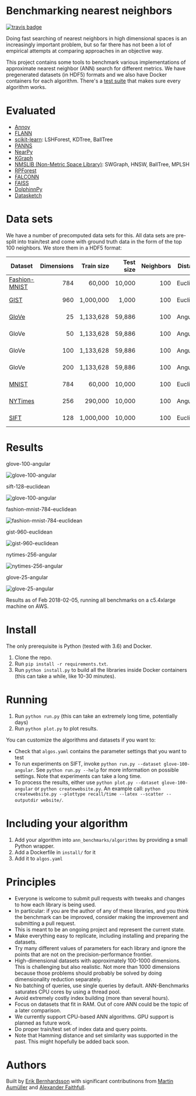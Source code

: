 Benchmarking nearest neighbors
==============================

[![travis badge](https://img.shields.io/travis/erikbern/ann-benchmarks/master.svg?style=flat)](https://travis-ci.org/erikbern/ann-benchmarks)

Doing fast searching of nearest neighbors in high dimensional spaces is an increasingly important problem, but so far there has not been a lot of empirical attempts at comparing approaches in an objective way.

This project contains some tools to benchmark various implementations of approximate nearest neighbor (ANN) search for different metrics. We have pregenerated datasets (in HDF5) formats and we also have Docker containers for each algorithm. There's a [test suite](https://travis-ci.org/erikbern/ann-benchmarks) that makes sure every algorithm works.

Evaluated
=========

* [Annoy](https://github.com/spotify/annoy)
* [FLANN](http://www.cs.ubc.ca/research/flann/)
* [scikit-learn](http://scikit-learn.org/stable/modules/neighbors.html): LSHForest, KDTree, BallTree
* [PANNS](https://github.com/ryanrhymes/panns)
* [NearPy](http://nearpy.io)
* [KGraph](https://github.com/aaalgo/kgraph)
* [NMSLIB (Non-Metric Space Library)](https://github.com/searchivarius/nmslib): SWGraph, HNSW, BallTree, MPLSH
* [RPForest](https://github.com/lyst/rpforest)
* [FALCONN](http://falconn-lib.org/)
* [FAISS](https://github.com/facebookresearch/faiss.git)
* [DolphinnPy](https://github.com/ipsarros/DolphinnPy)
* [Datasketch](https://github.com/ekzhu/datasketch)

Data sets
=========

We have a number of precomputed data sets for this. All data sets are pre-split into train/test and come with ground truth data in the form of the top 100 neighbors. We store them in a HDF5 format:

| Dataset                                                           | Dimensions | Train size | Test size | Neighbors | Distance  | Download                                                                     |
| ----------------------------------------------------------------- | ---------: | ---------: | --------: | --------: | --------- | ---------------------------------------------------------------------------- |
| [Fashion-MNIST](https://github.com/zalandoresearch/fashion-mnist) |        784 |     60,000 |    10,000 |       100 | Euclidean | [HDF5](http://vectors.erikbern.com/fashion-mnist-784-euclidean.hdf5) (217MB) |
| [GIST](http://corpus-texmex.irisa.fr/)                            |        960 |  1,000,000 |     1,000 |       100 | Euclidean | [HDF5](http://vectors.erikbern.com/gist-960-euclidean.hdf5) (121MB)          |
| [GloVe](http://nlp.stanford.edu/projects/glove/)                  |         25 |  1,133,628 |    59,886 |       100 | Angular   | [HDF5](http://vectors.erikbern.com/glove-25-angular.hdf5) (121MB)            |
| GloVe                                                             |         50 |  1,133,628 |    59,886 |       100 | Angular   | [HDF5](http://vectors.erikbern.com/glove-50-angular.hdf5) (235MB)            |
| GloVe                                                             |        100 |  1,133,628 |    59,886 |       100 | Angular   | [HDF5](http://vectors.erikbern.com/glove-100-angular.hdf5) (463MB)           |
| GloVe                                                             |        200 |  1,133,628 |    59,886 |       100 | Angular   | [HDF5](http://vectors.erikbern.com/glove-200-angular.hdf5) (918MB)           |
| [MNIST](http://yann.lecun.com/exdb/mnist/)                        |        784 |     60,000 |    10,000 |       100 | Euclidean | [HDF5](http://vectors.erikbern.com/mnist-784-euclidean.hdf5) (217MB)         |
| [NYTimes](https://archive.ics.uci.edu/ml/datasets/bag+of+words)   |        256 |    290,000 |    10,000 |       100 | Angular   | [HDF5](http://vectors.erikbern.com/nytimes-256-angular.hdf5) (301MB)         |
| [SIFT](https://corpus-texmex.irisa.fr/)                           |        128 |  1,000,000 |    10,000 |       100 | Euclidean | [HDF5](http://vectors.erikbern.com/sift-128-euclidean.hdf5) (501MB)          |

Results
=======


glove-100-angular

![glove-100-angular](https://raw.github.com/erikbern/ann-benchmarks/master/results/glove-100-angular.png)

sift-128-euclidean

![glove-100-angular](https://raw.github.com/erikbern/ann-benchmarks/master/results/sift-128-euclidean.png)

fashion-mnist-784-euclidean

![fashion-mnist-784-euclidean](https://raw.github.com/erikbern/ann-benchmarks/master/results/fashion-mnist-784-euclidean.png)

gist-960-euclidean

![gist-960-euclidean](https://raw.github.com/erikbern/ann-benchmarks/master/results/gist-960-euclidean.png)

nytimes-256-angular

![nytimes-256-angular](https://raw.github.com/erikbern/ann-benchmarks/master/results/nytimes-256-angular.png)

glove-25-angular

![glove-25-angular](https://raw.github.com/erikbern/ann-benchmarks/master/results/glove-25-angular.png)

Results as of Feb 2018-02-05, running all benchmarks on a c5.4xlarge machine on AWS.

Install
=======

The only prerequisite is Python (tested with 3.6) and Docker.

1. Clone the repo.
2. Run `pip install -r requirements.txt`.
3. Run `python install.py` to build all the libraries inside Docker containers (this can take a while, like 10-30 minutes).

Running
=======

1. Run `python run.py` (this can take an extremely long time, potentially days)
2. Run `python plot.py` to plot results.

You can customize the algorithms and datasets if you want to:

* Check that `algos.yaml` contains the parameter settings that you want to test
* To run experiments on SIFT, invoke `python run.py --dataset glove-100-angular`. See `python run.py --help` for more information on possible settings. Note that experiments can take a long time. 
* To process the results, either use `python plot.py --dataset glove-100-angular` or `python createwebsite.py`. An example call: `python createwebsite.py --plottype recall/time --latex --scatter --outputdir website/`. 

Including your algorithm
========================

1. Add your algorithm into `ann_benchmarks/algorithms` by providing a small Python wrapper.
2. Add a Dockerfile in `install/` for it
3. Add it to `algos.yaml`

Principles
==========

* Everyone is welcome to submit pull requests with tweaks and changes to how each library is being used.
* In particular: if you are the author of any of these libraries, and you think the benchmark can be improved, consider making the improvement and submitting a pull request.
* This is meant to be an ongoing project and represent the current state.
* Make everything easy to replicate, including installing and preparing the datasets.
* Try many different values of parameters for each library and ignore the points that are not on the precision-performance frontier.
* High-dimensional datasets with approximately 100-1000 dimensions. This is challenging but also realistic. Not more than 1000 dimensions because those problems should probably be solved by doing dimensionality reduction separately.
* No batching of queries, use single queries by default. ANN-Benchmarks saturates CPU cores by using a thread pool.
* Avoid extremely costly index building (more than several hours).
* Focus on datasets that fit in RAM. Out of core ANN could be the topic of a later comparison.
* We currently support CPU-based ANN algorithms. GPU support is planned as future work.
* Do proper train/test set of index data and query points.
* Note that Hamming distance and set similarity was supported in the past. This might hopefully be added back soon.

Authors
=======

Built by [Erik Bernhardsson](https://erikbern.com) with significant contributinons from [Martin Aumüller](http://itu.dk/people/maau/) and [Alexander Faithfull](https://github.com/ale-f).
